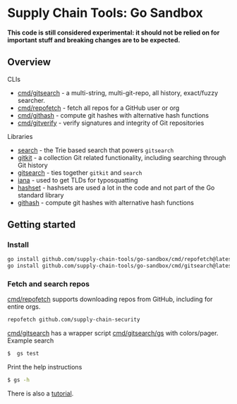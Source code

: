 # Supply Chain Tools: Go Sandbox

**This code is still considered experimental: it should not be relied on for important
stuff and breaking changes are to be expected.**

## Overview

CLIs
 - [cmd/gitsearch](cmd/gitsearch) - a multi-string, multi-git-repo, all history, exact/fuzzy searcher.
 - [cmd/repofetch](cmd/repofetch) - fetch all repos for a GitHub user or org
 - [cmd/githash](cmd/githash) - compute git hashes with alternative hash functions
 - [cmd/gitverify](cmd/gitverify) - verify signatures and integrity of Git repositories
 
Libraries
 - [search](search) - the Trie based search that powers `gitsearch`
 - [gitkit](gitkit) - a collection Git related functionality, including searching through Git history
 - [gitsearch](gitsearch) - ties together `gitkit` and `search`
 - [iana](iana) - used to get TLDs for typosquatting
 - [hashset](hashset) - hashsets are used a lot in the code and not part of the Go standard library
 - [githash](githash) - compute git hashes with alternative hash functions

## Getting started

### Install
```sh
go install github.com/supply-chain-tools/go-sandbox/cmd/repofetch@latest
go install github.com/supply-chain-tools/go-sandbox/cmd/gitsearch@latest
```

### Fetch and search repos
[cmd/repofetch](cmd/repofetch) supports downloading repos from GitHub, including for entire orgs. 
```sh
repofetch github.com/supply-chain-security
```

[cmd/gitsearch](cmd/gitsearch) has a wrapper script [cmd/gitsearch/gs](cmd/gitsearch/gs) with colors/pager.
Example search
```sh
$  gs test
```

Print the help instructions
```sh
$ gs -h
```

There is also a [tutorial](docs/gitsearch-tutorial.md).
